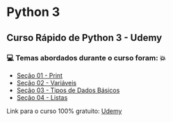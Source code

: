 # Python 3
## Curso Rápido de Python 3 - Udemy
### :computer: Temas abordados durante o curso foram: :boom:
- [Seção 01 - Print](https://github.com/romulovieira777/Curso_Rapido_de_Python_3/tree/main/Print)
- [Seção 02 - Variáveis](https://github.com/romulovieira777/Curso_Rapido_de_Python_3/blob/main/Se%C3%A7%C3%A3o%2002%20-%20Vari%C3%A1veis/README.md)
- [Seção 03 - Tipos de Dados Básicos](https://github.com/romulovieira777/Curso_Rapido_de_Python_3/tree/main/Se%C3%A7%C3%A3o%2003%20-%20Tipos%20de%20Dados%20B%C3%A1sicos)
- [Seção 04 - Listas](https://github.com/romulovieira777/Curso_Rapido_de_Python_3/tree/main/Se%C3%A7%C3%A3o%2004%20-%20Listas)

Link para o curso 100% gratuito: [Udemy](https://www.udemy.com/course/curso-rapido-de-python/)
